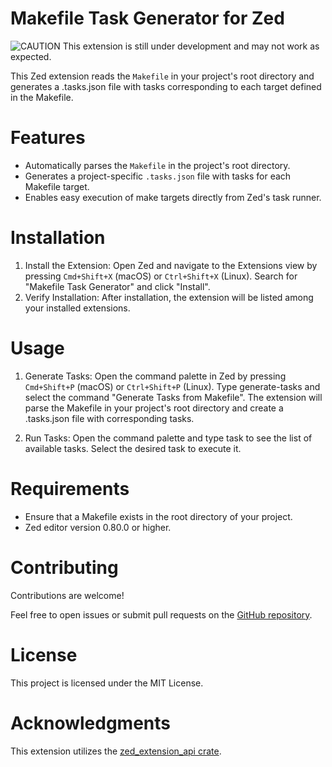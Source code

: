 Makefile Task Generator for Zed
===============================

![CAUTION](https://img.shields.io/badge/CAUTION-Under%20Development-red)
This extension is still under development and may not work as expected.

This Zed extension reads the `Makefile` in your project's root directory and generates a .tasks.json file with tasks corresponding to each target defined in the Makefile.

# Features

- Automatically parses the `Makefile` in the project's root directory.
- Generates a project-specific `.tasks.json` file with tasks for each Makefile target.
- Enables easy execution of make targets directly from Zed's task runner.

# Installation

1. Install the Extension:
    Open Zed and navigate to the Extensions view by pressing `Cmd+Shift+X` (macOS) or `Ctrl+Shift+X` (Linux).
    Search for "Makefile Task Generator" and click "Install".
2. Verify Installation:
    After installation, the extension will be listed among your installed extensions.

# Usage

1. Generate Tasks:
    Open the command palette in Zed by pressing `Cmd+Shift+P` (macOS) or `Ctrl+Shift+P` (Linux).
    Type generate-tasks and select the command "Generate Tasks from Makefile".
    The extension will parse the Makefile in your project's root directory and create a .tasks.json file with corresponding tasks.

2. Run Tasks:
    Open the command palette and type task to see the list of available tasks.
    Select the desired task to execute it.

# Requirements

- Ensure that a Makefile exists in the root directory of your project.
- Zed editor version 0.80.0 or higher.

# Contributing

Contributions are welcome!

Feel free to open issues or submit pull requests on the [GitHub repository](https://github.com/afrendeiro/zed-makefile-to-tasks).

# License
This project is licensed under the MIT License.

# Acknowledgments
This extension utilizes the [zed_extension_api crate](https://docs.rs/zed_extension_api/0.2.0/zed_extension_api/index.html).
